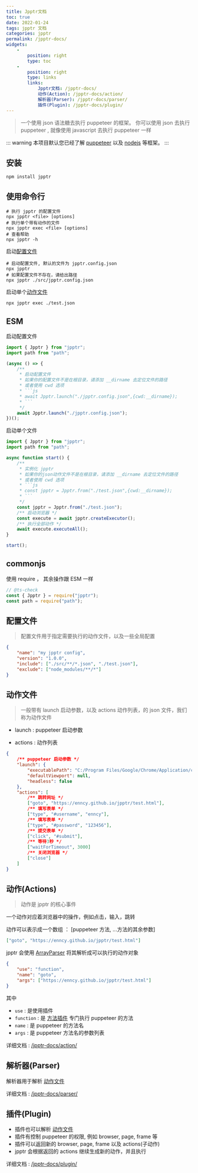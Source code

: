 ```yaml
---
title: Jpptr文档
toc: true
date: 2022-01-24
tags: jpptr 文档
categories: jpptr
permalink: /jpptr-docs/
widgets:
    -
        position: right
        type: toc
    -
        position: right
        type: links
        links:
            Jpptr文档: /jpptr-docs/
            动作(Action): /jpptr-docs/action/
            解析器(Parser): /jpptr-docs/parser/
            插件(Plugin): /jpptr-docs/plugin/
---
```


> 一个使用 json 语法糖去执行 puppeteer 的框架。
> 你可以使用 json 去执行 puppeteer , 就像使用 javascript 去执行 puppeteer 一样

<!-- more -->

::: warning
本项目默认您已经了解 [puppeteer](https://pptr.dev) 以及 [nodejs](https://nodejs.org) 等框架。
:::

## 安装

```shell
npm install jpptr
```

## 使用命令行

```shell
# 执行 jpptr 的配置文件
npx jpptr <file> [options]
# 执行单个带有动作的文件
npx jpptr exec <file> [options]
# 查看帮助
npx jpptr -h
```

启动[配置文件](#配置文件)

```shell
# 启动配置文件, 默认的文件为 jpptr.config.json
npx jpptr
# 如果配置文件不存在，请给出路径
npx jpptr ./src/jpptr.config.json
```

启动单个[动作文件](#动作文件)

```shell
npx jpptr exec ./test.json
```

## ESM

启动配置文件

````ts
import { Jpptr } from "jpptr";
import path from "path";

(async () => {
    /**
     * 启动配置文件
     * 如果你的配置文件不是在根目录，请添加 __dirname 去定位文件的路径
     * 或者使用 cwd 选项
     * ```js
     * await Jpptr.launch("./jpptr.config.json",{cwd:__dirname});
     * ```
     */
    await Jpptr.launch("./jpptr.config.json");
})();
````

启动单个文件

````ts
import { Jpptr } from "jpptr";
import path from "path";

async function start() {
    /**
     * 实例化 jpptr
     * 如果你的json动作文件不是在根目录，请添加 __dirname 去定位文件的路径
     * 或者使用 cwd 选项
     * ```js
     * const jpptr = Jpptr.from("./test.json",{cwd:__dirname});
     * ```
     */
    const jpptr = Jpptr.from("./test.json");
    /** 启动浏览器 */
    const execute = await jpptr.createExecutor();
    /** 执行全部动作 */
    await execute.executeAll();
}

start();
````

## commonjs

使用 require ， 其余操作跟 ESM 一样

```js
// @ts-check
const { Jpptr } = require("jpptr");
const path = require("path");
```

## 配置文件

> 配置文件用于指定需要执行的动作文件，以及一些全局配置

```json jpptr.config.json
{
    "name": "my jpptr config",
    "version": "1.0.0",
    "include": ["./src/**/*.json", "./test.json"],
    "exclude": ["node_modules/**/*"]
}
```

## 动作文件

> 一般带有 launch 启动参数，以及 actions 动作列表，的 json 文件，我们称为动作文件

-   launch : puppeteer 启动参数

-   actions : 动作列表

```json
{
    /** puppeteer 启动参数 */
    "launch": {
        "executablePath": "C:/Program Files/Google/Chrome/Application/chrome.exe",
        "defaultViewport": null,
        "headless": false
    },
    "actions": [
        /** 跳转网址 */
        ["goto", "https://enncy.github.io/jpptr/test.html"],
        /** 填写表单 */
        ["type", "#username", "enncy"],
        /** 填写表单 */
        ["type", "#password", "123456"],
        /** 提交表单 */
        ["click", "#submit"],
        /** 等待3秒 */
        ["waitForTimeout", 3000]
        /** 关闭浏览器 */
        ["close"]
    ]
}
```

## 动作(Actions)

> 动作是 jpptr 的核心事件

一个动作对应着浏览器中的操作，例如点击，输入，跳转

动作可以表示成一个数组 ： \[puppeteer 方法, ...方法的其余参数\]

```json
["goto", "https://enncy.github.io/jpptr/test.html"]
```

jpptr 会使用 [ArrayParser](#ArrayParser) 将其解析成可以执行的动作对象

```json
{
    "use": "function",
    "name": "goto",
    "args": ["https://enncy.github.io/jpptr/test.html"]
}
```

其中

-   `use` : 是使用插件
-   `function` : 是 [方法插件](#方法插件) 专门执行 puppeteer 的方法
-   `name` : 是 puppeteer 的方法名
-   `args` : 是 puppeteer 方法名的参数列表

详细文档 : [/jpptr-docs/action/](/jpptr-docs/action/)

## 解析器(Parser)

解析器用于解析 [动作文件](#动作文件)

详细文档 : [/jpptr-docs/parser/](/jpptr-docs/parser/)

## 插件(Plugin)

-   插件也可以解析 [动作文件](#动作文件)
-   插件有控制 puppeteer 的权限, 例如 browser, page, frame 等
-   插件可以返回新的 browser, page, frame 以及 actions(子动作)
-   jpptr 会根据返回的 actions 继续生成新的动作，并且执行

详细文档 : [/jpptr-docs/plugin/](/jpptr-docs/plugin/)
